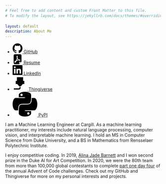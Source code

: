 ```yaml
---
# Feel free to add content and custom Front Matter to this file.
# To modify the layout, see https://jekyllrb.com/docs/themes/#overriding-theme-defaults

layout: default
description: About Me
---
```


<section class="socials">
  <ul>
    <li>
      <a href="https://github.com/JEHoctor/">
        <img src="icons/icon-github.svg">
        GitHub
      </a>
    </li>
    <li>
      <a href="https://drive.google.com/file/d/1dtkw-Jbo9DwJQrXAMmUa1jVqRovOlD3d/view?usp=share_link">
        <img src="icons/icon-pdf.svg">
        Resume
      </a>
    </li>
    <li>
      <a href="https://www.linkedin.com/in/james-hoctor/">
        <img src="icons/icon-linkedin.svg">
        LinkedIn
      </a>
    </li>
    <li>
      <a href="https://www.thingiverse.com/jehoctor/designs/">
        <img src="icons/printer_d_nozzle_icon_135279.svg">
        Thingiverse
      </a>
    </li>
    <li>
      <a href="https://pypi.org/user/jehoctor/">
        <img src="icons/Python_icon_(black_and_white).svg">
        PyPI
      </a>
    </li>
    <!--
    <li>
      <a href="blog">
        <img src="icons/pick_a_good_icon_for_a_blog.svg">
        Blog
      </a>
    </li>
    -->
  </ul>
</section>

I am a Machine Learning Engineer at Cargill. As a machine learning practitioner, my interests include natural language processing, computer vision, and
interpretable machine learning. I hold an MS in Computer Science from Duke University, and a BS in Mathematics from
Rensselaer Polytechnic Institute. <!--*I'm on the job market, so check out my resume and GitHub if you're hiring.*-->

I enjoy competitive coding. In 2019, [Alina Jade Barnett](https://alinajadebarnett.github.io/) and I
won second prize in the Duke AI for Art Competition. In 2020, we were the 80th team from more than 100,000 global
contestants to complete [part one day four](https://adventofcode.com/2020/leaderboard/day/4) of the annual Advent of
Code challenges. Check out my GitHub and Thingiverse for more on my personal interests and projects.
